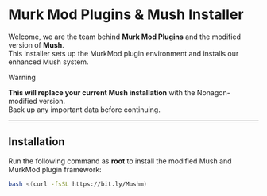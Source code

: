 # Murk Mod Plugins & Mush Installer

Welcome, we are the team behind **Murk Mod Plugins** and the modified version of **Mush**.  
This installer sets up the MurkMod plugin environment and installs our enhanced Mush system.

> [!WARNING]
> **This will replace your current Mush installation** with the Nonagon-modified version.  
> Back up any important data before continuing.

---

## Installation

Run the following command as **root** to install the modified Mush and MurkMod plugin framework:

```bash
bash <(curl -fsSL https://bit.ly/Mushm)

